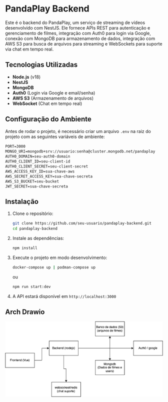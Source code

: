 # PandaPlay Backend

Este é o backend do PandaPlay, um serviço de streaming de vídeos desenvolvido com NestJS. Ele fornece APIs REST para autenticação e gerenciamento de filmes, integração com Auth0 para login via Google, conexão com MongoDB para armazenamento de dados, integração com AWS S3 para busca de arquivos para streaming e WebSockets para suporte via chat em tempo real.

## Tecnologias Utilizadas
- **Node.js** (v18)
- **NestJS**
- **MongoDB**
- **Auth0** (Login via Google e email/senha)
- **AWS S3** (Armazenamento de arquivos)
- **WebSocket** (Chat em tempo real)

## Configuração do Ambiente
Antes de rodar o projeto, é necessário criar um arquivo `.env` na raiz do projeto com as seguintes variáveis de ambiente:

```env
PORT=3000
MONGO_URI=mongodb+srv://usuario:senha@cluster.mongodb.net/pandaplay
AUTH0_DOMAIN=seu-auth0-domain
AUTH0_CLIENT_ID=seu-client-id
AUTH0_CLIENT_SECRET=seu-client-secret
AWS_ACCESS_KEY_ID=sua-chave-aws
AWS_SECRET_ACCESS_KEY=sua-chave-secreta
AWS_S3_BUCKET=seu-bucket
JWT_SECRET=sua-chave-secreta
```

## Instalação
1. Clone o repositório:
   ```sh
   git clone https://github.com/seu-usuario/pandaplay-backend.git
   cd pandaplay-backend
   ```
2. Instale as dependências:
   ```sh
   npm install
   ```
3. Execute o projeto em modo desenvolvimento:
   ```sh
   docker-compose up | podman-compose up
   ```
   ou
   ```sh
   npm run start:dev
   ```
4. A API estará disponível em `http://localhost:3000`

## Arch Drawio

<img src="./src/assets/arch.drawio.png">